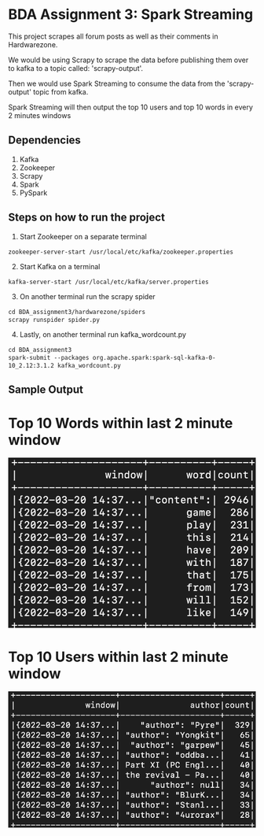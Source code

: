 <h1>BDA Assignment 3: Spark Streaming</h1>

This project scrapes all forum posts as well as their comments in Hardwarezone.

We would be using Scrapy to scrape the data before publishing them over to kafka to a topic called: 'scrapy-output'. 

Then we would use Spark Streaming to consume the data from the 'scrapy-output' topic from kafka. 

Spark Streaming will then output the top 10 users and top 10 words in every 2 minutes windows

<h2>Dependencies</h2>

1. Kafka
2. Zookeeper
3. Scrapy
4. Spark
5. PySpark

<h2>Steps on how to run the project</h2>

1. Start Zookeeper on a separate terminal
```
zookeeper-server-start /usr/local/etc/kafka/zookeeper.properties
```

2. Start Kafka on a terminal
```
kafka-server-start /usr/local/etc/kafka/server.properties
```

3. On another terminal run the scrapy spider
```
cd BDA_assignment3/hardwarezone/spiders
scrapy runspider spider.py
```

4. Lastly, on another terminal run kafka_wordcount.py
```
cd BDA_assignment3
spark-submit --packages org.apache.spark:spark-sql-kafka-0-10_2.12:3.1.2 kafka_wordcount.py
```

<h2>Sample Output</h2>

# Top 10 Words within last 2 minute window
![Alt text](/sample_output/top_words.png?raw=true "Top 10 words within last 2 minute window")

# Top 10 Users within last 2 minute window
![Alt text](/sample_output/top_users.png?raw=true "Top 10 users within last 2 minute window")
